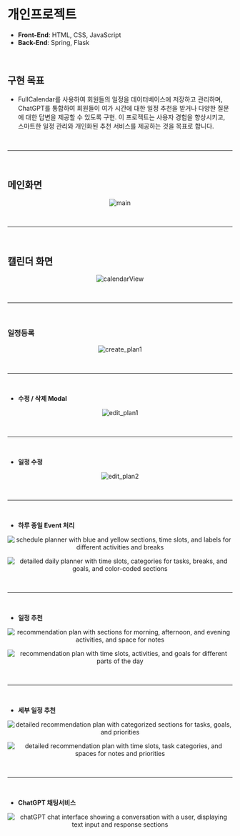 # 개인프로젝트

- **Front-End**: HTML, CSS, JavaScript  
- **Back-End**: Spring, Flask

<br>

## 구현 목표
 - FullCalendar를 사용하여 회원들의 일정을 데이터베이스에 저장하고 관리하며, ChatGPT를 통합하여 회원들이 여가 시간에 대한 일정 추천을 받거나 다양한 질문에 대한 답변을 제공할 수 있도록 구현. 이 프로젝트는 사용자 경험을 향상시키고, 스마트한 일정 관리와 개인화된 추천 서비스를 제공하는 것을 목표로 합니다.

<br>
<hr>
<br>

## 메인화면
<p align="center">
  <img src="https://github.com/Kbigstar/2024_Spring_Project/assets/93638178/1cd77ab0-2802-4a30-a210-6723af843cef" alt="main">
</p>
<br>
<hr>
<br>

## 캘린더 화면
<p align="center">
  <img src="https://github.com/Kbigstar/2024_Spring_Project/assets/93638178/4aefeb08-98a7-4ec7-a9c9-4ad4559a860b" alt="calendarView">
</p>
<br>
<hr>
<br>

### 일정등록
<p align="center">
  <img src="https://github.com/Kbigstar/2024_Spring_Project/assets/93638178/560f709c-1d2d-4d7d-b1bd-9092b52b5e64" alt="create_plan1">
</p>
<br>
<hr>
<br>

- **수정 / 삭제 Modal** 
<p align="center">
  <img src="https://github.com/Kbigstar/2024_Spring_Project/assets/93638178/6bbda281-69ff-4ee7-9775-93873e93cef5" alt="edit_plan1">
</p>
<br>
<hr>
<br>

- **일정 수정** 
<p align="center">
  <img src="https://github.com/Kbigstar/2024_Spring_Project/assets/93638178/409dae46-6b6a-4c70-861d-53971d3739d9" alt="edit_plan2">
</p>
<br>
<hr>
<br>

- **하루 종일 Event 처리**
<p align="center">
  <img src="https://github.com/Kbigstar/2024_Spring_Project/assets/93638178/c38e2008-3088-4d21-b245-def51c5aaaf2" alt="schedule planner with blue and yellow sections, time slots, and labels for different activities and breaks">
</p>
<p align="center">
  <img src="https://github.com/Kbigstar/2024_Spring_Project/assets/93638178/32ced0cc-1447-47c4-8cdb-dcb9210f81bc" alt="detailed daily planner with time slots, categories for tasks, breaks, and goals, and color-coded sections">
</p>
<br>
<hr>
<br>

- **일정 추천**
<p align="center">
  <img src="https://github.com/Kbigstar/2024_Spring_Project/assets/93638178/7c912795-cf3e-4527-9b52-dd3c9d381bf8" alt="recommendation plan with sections for morning, afternoon, and evening activities, and space for notes">
</p>

<p align="center">
  <img src="https://github.com/Kbigstar/2024_Spring_Project/assets/93638178/1547aca3-63e9-4bd6-b94d-f18bd42012b0" alt="recommendation plan with time slots, activities, and goals for different parts of the day">
</p>
<br>
<hr>
<br>

- **세부 일정 추천**
<p align="center">
  <img src="https://github.com/Kbigstar/2024_Spring_Project/assets/93638178/8a3d30fc-5313-4ed8-9f2b-52cad1b943cc" alt="detailed recommendation plan with categorized sections for tasks, goals, and priorities">
</p>

<p align="center">
  <img src="https://github.com/Kbigstar/2024_Spring_Project/assets/93638178/f3379140-4d78-46b2-88d1-8cdfd1689e05" alt="detailed recommendation plan with time slots, task categories, and spaces for notes and priorities">
</p>
<br>
<hr>
<br>


- **ChatGPT 채팅서비스**
<p align="center">
  <img src="https://github.com/Kbigstar/2024_Spring_Project/assets/93638178/1ebeff55-96b7-4354-8026-447be87d27e2" alt="chatGPT chat interface showing a conversation with a user, displaying text input and response sections">
</p>

